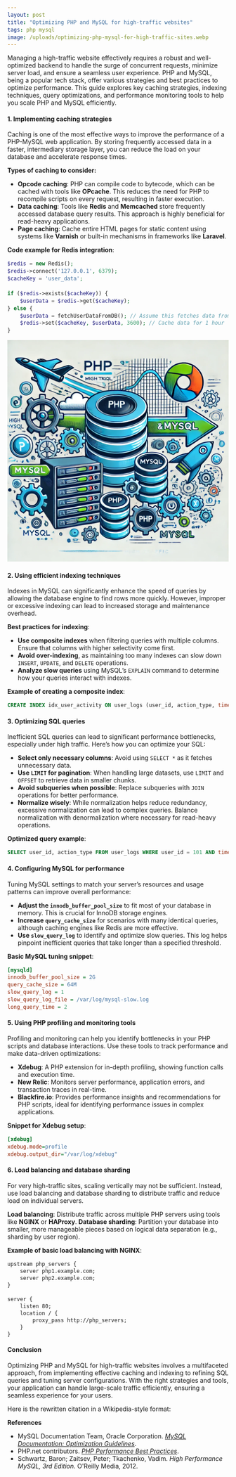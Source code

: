 ```yaml
---
layout: post
title: "Optimizing PHP and MySQL for high-traffic websites"
tags: php mysql
image: /uploads/optimizing-php-mysql-for-high-traffic-sites.webp
---
```

Managing a high-traffic website effectively requires a robust and well-optimized backend to handle the surge of concurrent requests, minimize server load, and ensure a seamless user experience. PHP and MySQL, being a popular tech stack, offer various strategies and best practices to optimize performance. This guide explores key caching strategies, indexing techniques, query optimizations, and performance monitoring tools to help you scale PHP and MySQL efficiently.

#### 1. Implementing caching strategies

Caching is one of the most effective ways to improve the performance of a PHP-MySQL web application. By storing frequently accessed data in a faster, intermediary storage layer, you can reduce the load on your database and accelerate response times.

**Types of caching to consider:**
- **Opcode caching**: PHP can compile code to bytecode, which can be cached with tools like **OPcache**. This reduces the need for PHP to recompile scripts on every request, resulting in faster execution.
- **Data caching**: Tools like **Redis** and **Memcached** store frequently accessed database query results. This approach is highly beneficial for read-heavy applications.
- **Page caching**: Cache entire HTML pages for static content using systems like **Varnish** or built-in mechanisms in frameworks like **Laravel**.

**Code example for Redis integration**:
```php
$redis = new Redis();
$redis->connect('127.0.0.1', 6379);
$cacheKey = 'user_data';

if ($redis->exists($cacheKey)) {
    $userData = $redis->get($cacheKey);
} else {
    $userData = fetchUserDataFromDB(); // Assume this fetches data from MySQL
    $redis->set($cacheKey, $userData, 3600); // Cache data for 1 hour
}
```

![optimizing-php-mysql-for-high-traffic-sites](/uploads/optimizing-php-mysql-for-high-traffic-sites.webp)

#### 2. Using efficient indexing techniques

Indexes in MySQL can significantly enhance the speed of queries by allowing the database engine to find rows more quickly. However, improper or excessive indexing can lead to increased storage and maintenance overhead.

**Best practices for indexing**:
- **Use composite indexes** when filtering queries with multiple columns. Ensure that columns with higher selectivity come first.
- **Avoid over-indexing**, as maintaining too many indexes can slow down `INSERT`, `UPDATE`, and `DELETE` operations.
- **Analyze slow queries** using MySQL’s `EXPLAIN` command to determine how your queries interact with indexes.

**Example of creating a composite index**:
```sql
CREATE INDEX idx_user_activity ON user_logs (user_id, action_type, timestamp);
```

#### 3. Optimizing SQL queries

Inefficient SQL queries can lead to significant performance bottlenecks, especially under high traffic. Here’s how you can optimize your SQL:

- **Select only necessary columns**: Avoid using `SELECT *` as it fetches unnecessary data.
- **Use `LIMIT` for pagination**: When handling large datasets, use `LIMIT` and `OFFSET` to retrieve data in smaller chunks.
- **Avoid subqueries when possible**: Replace subqueries with `JOIN` operations for better performance.
- **Normalize wisely**: While normalization helps reduce redundancy, excessive normalization can lead to complex queries. Balance normalization with denormalization where necessary for read-heavy operations.

**Optimized query example**:
```sql
SELECT user_id, action_type FROM user_logs WHERE user_id = 101 AND timestamp > '2024-01-01' LIMIT 50;
```

#### 4. Configuring MySQL for performance

Tuning MySQL settings to match your server’s resources and usage patterns can improve overall performance:

- **Adjust the `innodb_buffer_pool_size`** to fit most of your database in memory. This is crucial for InnoDB storage engines.
- **Increase `query_cache_size`** for scenarios with many identical queries, although caching engines like Redis are more effective.
- **Use `slow_query_log`** to identify and optimize slow queries. This log helps pinpoint inefficient queries that take longer than a specified threshold.

**Basic MySQL tuning snippet**:
```ini
[mysqld]
innodb_buffer_pool_size = 2G
query_cache_size = 64M
slow_query_log = 1
slow_query_log_file = /var/log/mysql-slow.log
long_query_time = 2
```

#### 5. Using PHP profiling and monitoring tools

Profiling and monitoring can help you identify bottlenecks in your PHP scripts and database interactions. Use these tools to track performance and make data-driven optimizations:

- **Xdebug**: A PHP extension for in-depth profiling, showing function calls and execution time.
- **New Relic**: Monitors server performance, application errors, and transaction traces in real-time.
- **Blackfire.io**: Provides performance insights and recommendations for PHP scripts, ideal for identifying performance issues in complex applications.

**Snippet for Xdebug setup**:
```ini
[xdebug]
xdebug.mode=profile
xdebug.output_dir="/var/log/xdebug"
```

#### 6. Load balancing and database sharding

For very high-traffic sites, scaling vertically may not be sufficient. Instead, use load balancing and database sharding to distribute traffic and reduce load on individual servers.

**Load balancing**: Distribute traffic across multiple PHP servers using tools like **NGINX** or **HAProxy**.
**Database sharding**: Partition your database into smaller, more manageable pieces based on logical data separation (e.g., sharding by user region).

**Example of basic load balancing with NGINX**:
```nginx
upstream php_servers {
    server php1.example.com;
    server php2.example.com;
}

server {
    listen 80;
    location / {
        proxy_pass http://php_servers;
    }
}
```

#### Conclusion

Optimizing PHP and MySQL for high-traffic websites involves a multifaceted approach, from implementing effective caching and indexing to refining SQL queries and tuning server configurations. With the right strategies and tools, your application can handle large-scale traffic efficiently, ensuring a seamless experience for your users.

Here is the rewritten citation in a Wikipedia-style format:

**References**

- MySQL Documentation Team, Oracle Corporation. *[MySQL Documentation: Optimization Guidelines](https://dev.mysql.com/doc/refman/8.0/en/optimization.html)*.
- PHP.net contributors. *[PHP Performance Best Practices](https://www.php.net/manual/en/intro.performance.php)*.
- Schwartz, Baron; Zaitsev, Peter; Tkachenko, Vadim. *High Performance MySQL, 3rd Edition*. O'Reilly Media, 2012.